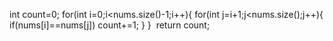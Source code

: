 int count=0;
for(int i=0;i<nums.size()-1;i++){
for(int j=i+1;j<nums.size();j++){
if(nums[i]==nums[j])
count+=1;
}
}
​
return count;